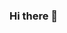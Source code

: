 ### Hi there 👋

<!--
**DornellasLindo/DornellasLindo** is a ✨ _special_ ✨ repository because its `README.md` (this file) appears on your GitHub profile.

Here are some ideas to get you started:

- 🔭 I’m currently working on estudos
- 🌱 I’m currently learning desenvolver sistemas
- 👯 I’m looking to collaborate on ...
- 🤔 I’m looking for help with ...
- 💬 Ask me about ...
- 📫 How to reach me: em casakkkkkk
- 😄 Pronouns: ele\dele
- ⚡ Fun fact: amo o santos
-->
